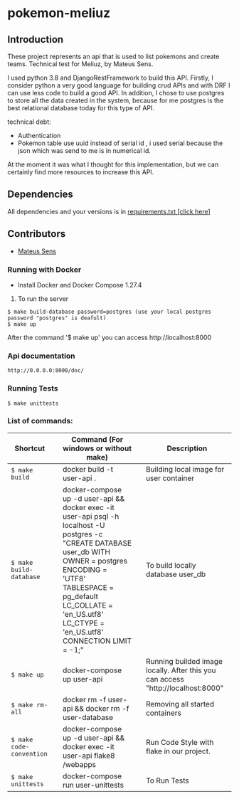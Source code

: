 # pokemon-meliuz

## Introduction

These project represents an api that is used to list pokemons and create teams. Technical test for Meliuz, by Mateus Sens.

I used python 3.8 and DjangoRestFramework to build this API. Firstly, I consider python a very good language for building crud APIs and with DRF I can use less code to build a good API. In addition, I chose to use postgres to store all the data created in the system, because for me postgres is the best relational database today for this type of API.

technical debt:
- Authentication
- Pokemon table use uuid instead of serial id , i used serial because the json which was send to me is in numerical id.

At the moment it was what I thought for this implementation, but we can certainly find more resources to increase this API.

## Dependencies

All dependencies and your versions is in [requirements.txt [click here]](https://github.com/mateussens/pokemon-meliuz/blob/main/requirements.txt)

## Contributors

* [Mateus Sens](mateussens@gmail.com)


### Running with Docker

* Install Docker and Docker Compose 1.27.4

1) To run the server
```
$ make build-database password=postgres (use your local postgres password "postgres" is deafult)
$ make up
```
After the command '$ make up' you can access http://localhost:8000


### Api documentation
```
http://0.0.0.0:8000/doc/
```

### Running Tests

```
$ make unittests
```

### List of commands:

|  Shortcut |   |  Command (For windows or without make) |   |  Description |
|---|---|---|---|---|
| ``` $ make build ```  |   | 	docker build -t user-api .  |   | Building local image for user container  |
| ``` $ make build-database ```  |   | docker-compose up -d user-api && docker exec -it user-api psql -h localhost -U postgres -c "CREATE DATABASE user_db WITH OWNER = postgres ENCODING = 'UTF8' TABLESPACE = pg_default LC_COLLATE = 'en_US.utf8' LC_CTYPE = 'en_US.utf8' CONNECTION LIMIT = -1;"  |   |  To build locally database user_db  |
| ``` $ make up ```  |   | 	docker-compose up user-api  |   |  Running builded image locally. After this you can access "http://localhost:8000" |
| ``` $ make rm-all ```   |   |  	docker rm -f user-api && 	docker rm -f user-database |   |  Removing all started containers |
| ``` $ make code-convention ```  |   |  	docker-compose up -d user-api && docker exec -it user-api flake8 /webapps |   | Run Code Style with flake in our project.  |
| ``` $ make unittests ```  |   |  	docker-compose run user-unittests |   | To Run Tests  |
